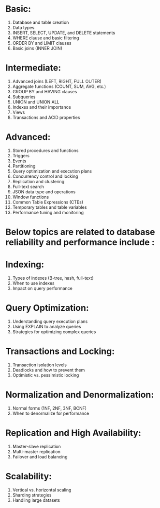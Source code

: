 # Basic:
  1. Database and table creation
  2. Data types
  3. INSERT, SELECT, UPDATE, and DELETE statements
  4. WHERE clause and basic filtering
  5. ORDER BY and LIMIT clauses
  6. Basic joins (INNER JOIN)

# Intermediate:
  1. Advanced joins (LEFT, RIGHT, FULL OUTER)
  2. Aggregate functions (COUNT, SUM, AVG, etc.)
  3. GROUP BY and HAVING clauses
  4. Subqueries
  5. UNION and UNION ALL
  6. Indexes and their importance
  7. Views
  8. Transactions and ACID properties

# Advanced:
  1. Stored procedures and functions
  2. Triggers
  3. Events
  4. Partitioning
  5. Query optimization and execution plans
  6. Concurrency control and locking
  7. Replication and clustering
  8. Full-text search
  9. JSON data type and operations
  10. Window functions
  11. Common Table Expressions (CTEs)
  12. Temporary tables and table variables
  13. Performance tuning and monitoring




# Below topics are related to database reliability and performance include :

# Indexing:
  1. Types of indexes (B-tree, hash, full-text)
  2. When to use indexes
  3. Impact on query performance

# Query Optimization:
  1. Understanding query execution plans
  2. Using EXPLAIN to analyze queries
  3. Strategies for optimizing complex queries

# Transactions and Locking:
  1. Transaction isolation levels
  2. Deadlocks and how to prevent them
  3. Optimistic vs. pessimistic locking

# Normalization and Denormalization:
  1. Normal forms (1NF, 2NF, 3NF, BCNF)
  2. When to denormalize for performance

# Replication and High Availability:
  1. Master-slave replication
  2. Multi-master replication
  3. Failover and load balancing

# Scalability:
  1. Vertical vs. horizontal scaling
  2. Sharding strategies
  3. Handling large datasets

